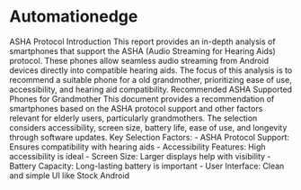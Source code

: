 # Automationedge

ASHA Protocol
Introduction 
This report provides an in-depth analysis of smartphones that support the ASHA (Audio 
Streaming for Hearing Aids) protocol. These phones allow seamless audio streaming from 
Android devices directly into compatible hearing aids. The focus of this analysis is to 
recommend a suitable phone for a old grandmother, prioritizing ease of use, accessibility, 
and hearing aid compatibility. 
Recommended ASHA Supported Phones for Grandmother 
This document provides a recommendation of smartphones based on the ASHA protocol 
support and other factors relevant for elderly users, particularly grandmothers. The 
selection considers accessibility, screen size, battery life, ease of use, and longevity through 
software updates. 
Key Selection Factors: - ASHA Protocol Support: Ensures compatibility with hearing aids - Accessibility Features: High accessibility is ideal - Screen Size: Larger displays help with visibility - Battery Capacity: Long-lasting battery is important - User Interface: Clean and simple UI like Stock Android
